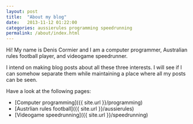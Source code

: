 ```yaml
---
layout: post
title:  "About my blog"
date:   2013-11-12 01:22:00
categories: aussierules programming speedrunning
permalink: /about/index.html
---
```


Hi! My name is Denis Cormier and I am a computer programmer, Australian rules
football player, and videogame speedrunner.

I intend on making blog posts about all these three interests. I will see if I
can somehow separate them while maintaining a place where all my posts can be
seen.

Have a look at the following pages:

- [Computer programming]({{ site.url }}/programming)
- [Austrlian rules football]({{ site.url }}/aussierules)
- [Videogame speedrunning]({{ site.url }}/speedrunning)

